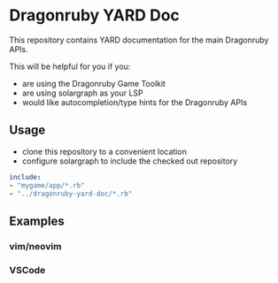 # Dragonruby YARD Doc

This repository contains YARD documentation for the main Dragonruby APIs.

This will be helpful for you if you:

- are using the Dragonruby Game Toolkit
- are using solargraph as your LSP
- would like autocompletion/type hints for the Dragonruby APIs

## Usage

- clone this repository to a convenient location
- configure solargraph to include the checked out repository

```yml
include:
- "mygame/app/*.rb"
- "../dragonruby-yard-doc/*.rb"
```

## Examples

### vim/neovim

### VSCode
